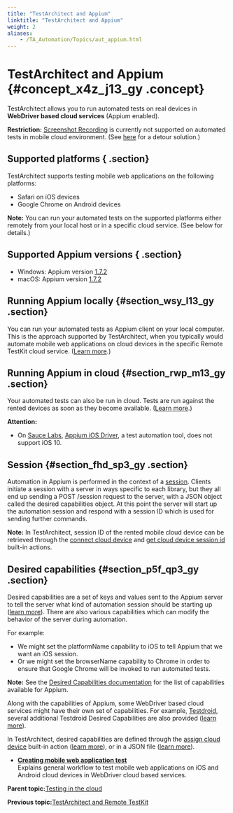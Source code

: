 ```yaml
--- 
title: "TestArchitect and Appium"
linktitle: "TestArchitect and Appium"
weight: 2
aliases: 
    - /TA_Automation/Topics/aut_appium.html
---
```

# TestArchitect and Appium {#concept_x4z_j13_gy .concept}

TestArchitect allows you to run automated tests on real devices in **WebDriver based cloud services** \(Appium enabled\).

**Restriction:** [Screenshot Recording](../../TA_Help/Topics/ug_Screenshot_recording.html) is currently not supported on automated tests in mobile cloud environment. \(See [here](../../TA_FAQ/Topics/faq.howto.screenshot_recording_mobile_cloud.html) for a detour solution.\)

## Supported platforms { .section}

TestArchitect supports testing mobile web applications on the following platforms:

-   Safari on iOS devices
-   Google Chrome on Android devices

**Note:** You can run your automated tests on the supported platforms either remotely from your local host or in a specific cloud service. \(See below for details.\)

## Supported Appium versions { .section}

-   Windows: Appium version [1.7.2](https://github.com/appium/appium/releases/)
-   macOS: Appium version [1.7.2](https://github.com/appium/appium/releases/)

## **Running Appium locally** {#section_wsy_l13_gy .section}

You can run your automated tests as Appium client on your local computer. This is the approach supported by TestArchitect, when you typically would automate mobile web applications on cloud devices in the specific Remote TestKit cloud service. \([Learn more](aut_app_cloud_testing_RTK.html).\)

## **Running Appium in cloud** {#section_rwp_m13_gy .section}

Your automated tests can also be run in cloud. Tests are run against the rented devices as soon as they become available. \([Learn more](aut_app_cloud_testing_Appium_automation.html).\)

**Attention:**

-   On [Sauce Labs](https://saucelabs.com/), [Appium iOS Driver](https://github.com/appium/appium-ios-driver), a test automation tool, does not support iOS 10.

## Session {#section_fhd_sp3_gy .section}

Automation in Appium is performed in the context of a [session](http://appium.io/slate/en/master/?ruby#appium-concepts). Clients initiate a session with a server in ways specific to each library, but they all end up sending a POST /session request to the server, with a JSON object called the desired capabilities object. At this point the server will start up the automation session and respond with a session ID which is used for sending further commands.

**Note:** In TestArchitect, session ID of the rented mobile cloud device can be retrieved through the [connect cloud device](bia_connect_cloud_device.html) and [get cloud device session id](bia_get_cloud_device_session_id.html) built-in actions.

## Desired capabilities {#section_p5f_qp3_gy .section}

Desired capabilities are a set of keys and values sent to the Appium server to tell the server what kind of automation session should be starting up \([learn more](http://appium.io/slate/en/master/?ruby#appium-concepts)\). There are also various capabilities which can modify the behavior of the server during automation.

For example:

-   We might set the platformName capability to iOS to tell Appium that we want an iOS session.
-   Or we might set the browserName capability to Chrome in order to ensure that Google Chrome will be invoked to run automated tests.

**Note:** See the [Desired Capabilities documentation](http://appium.io/slate/en/master/?ruby#appium-server-capabilities) for the list of capabilities available for Appium.

Along with the capabilities of Appium, some WebDriver based cloud services might have their own set of capabilities. For example, [Testdroid](https://cloud.testdroid.com/), several additional Testdroid Desired Capabilities are also provided \([learn more](http://docs.testdroid.com/appium/testdroid-desired-caps/)\).

In TestArchitect, desired capabilities are defined through the [assign cloud device](bia_assign_cloud_device.html) built-in action \([learn more](aut_app_cloud_testing_Appium_automation.html)\), or in a JSON file \([learn more](aut_app_cloud_testing_Appium_automation_json.html)\).

-   **[Creating mobile web application test](../../TA_Automation/Topics/aut_app_cloud_testing_creating_tests.html)**  
Explains general workflow to test mobile web applications on iOS and Android cloud devices in WebDriver cloud based services.

**Parent topic:**[Testing in the cloud](../../TA_Automation/Topics/aut_app_cloud_testing.html)

**Previous topic:**[TestArchitect and Remote TestKit](../../TA_Automation/Topics/aut_app_cloud_testing_RTK.html)

